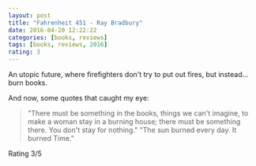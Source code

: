 ```yaml
---
layout: post
title: "Fahrenheit 451 - Ray Bradbury"
date: 2016-04-20 12:22:22
categories: [books, reviews]
tags: [books, reviews, 2016]
rating: 3
---
```


An utopic future, where firefighters don't try to put out fires, but instead... burn books.

And now, some quotes that caught my eye:

 >"There must be something in the books, things we can't imagine, to make a woman stay in a burning house; there must be something there. You don't stay for nothing."
 >"The sun burned every day. It burned Time."

Rating 3/5
